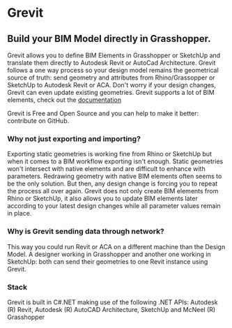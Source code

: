 # Grevit
## Build your BIM Model directly in Grasshopper.

Grevit allows you to define BIM Elements in Grasshopper or SketchUp and translate them directly to Autodesk Revit or AutoCad Architecture. Grevit follows a one way process so your design model remains the geometrical source of truth: send geometry and attributes from Rhino/Grassopper or SketchUp to Autodesk Revit or ACA. Don't worry if your design changes, Grevit can even update existing geometries. Grevit supports a lot of BIM elements, check out the 
[documentation](https://grevit.gitbooks.io/grevit-documentation/content/)

Grevit is Free and Open Source and you can help to make it better: contribute on GitHub.

### Why not just exporting and importing?

Exporting static geometries is working fine from Rhino or SketchUp but when it comes to a BIM workflow exporting isn't enough. Static geometries won't intersect with native elements and are difficult to enhance with parameters. Redrawing geometry with native BIM elements often seems to be the only solution. But then, any design change is forcing you to repeat the process all over again. Grevit does not only create BIM elements from Rhino or SketchUp, it also allows you to update BIM elements later according to your latest design changes while all parameter values remain in place.

### Why is Grevit sending data through network?

This way you could run Revit or ACA on a different machine than the Design Model. A designer working in Grasshopper and another one working in SketchUp: both can send their geometries to one Revit instance using Grevit.

### Stack

Grevit is built in C#.NET making use of the following .NET APIs:
Autodesk (R) Revit, Autodesk (R) AutoCAD Architecture, SketchUp and McNeel (R) Grasshopper
